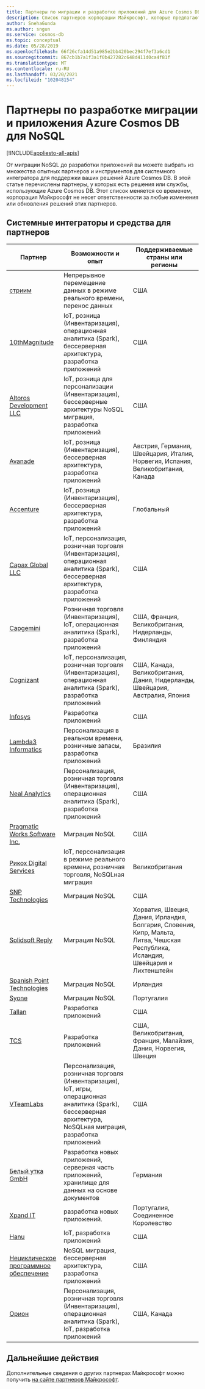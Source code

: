 ```yaml
---
title: Партнеры по миграции и разработке приложений для Azure Cosmos DB
description: Список партнеров корпорации Майкрософт, которые предлагают решения миграции, поддерживающие Azure Cosmos DB.
author: SnehaGunda
ms.author: sngun
ms.service: cosmos-db
ms.topic: conceptual
ms.date: 05/28/2019
ms.openlocfilehash: 66f26cfa14d51a985e2bb420bec294f7ef3a6cd1
ms.sourcegitcommit: 867cb1b7a1f3a1f0b427282c648d411d0ca4f81f
ms.translationtype: MT
ms.contentlocale: ru-RU
ms.lasthandoff: 03/20/2021
ms.locfileid: "102048154"
---
```

# <a name="azure-cosmos-db-nosql-migration-and-application-development-partners"></a>Партнеры по разработке миграции и приложения Azure Cosmos DB для NoSQL
[!INCLUDE[appliesto-all-apis](includes/appliesto-all-apis.md)]

От миграции NoSQL до разработки приложений вы можете выбрать из множества опытных партнеров и инструментов для системного интегратора для поддержки ваших решений Azure Cosmos DB. В этой статье перечислены партнеры, у которых есть решения или службы, использующие Azure Cosmos DB. Этот список меняется со временем, корпорация Майкрософт не несет ответственности за любые изменения или обновления решений этих партнеров.

## <a name="systems-integrator-and-tooling-partners"></a>Системные интеграторы и средства для партнеров

|**Партнер**  |**Возможности и опыт**  |**Поддерживаемые страны или регионы**  |
|---------|---------|---------|
|[стриим](https://www.striim.com/)    |  Непрерывное перемещение данных в режиме реального времени, перенос данных|   США   |
| [10thMagnitude](https://www.10thmagnitude.com/) | IoT, розница (Инвентаризация), операционная аналитика (Spark), бессерверная архитектура, разработка приложений | США |
|[Altoros Development LLC](https://www.altoros.com/)  |  IoT, розница для персонализации (Инвентаризация), бессерверные архитектуры NoSQL миграция, разработка приложений|   США |
|[Avanade](https://www.avanade.com/) | IoT, розница (Инвентаризация), бессерверная архитектура, разработка приложений | Австрия, Германия, Швейцария, Италия, Норвегия, Испания, Великобритания, Канада |
|[Accenture](https://www.accenture.com/) | IoT, розница (Инвентаризация), бессерверная архитектура, разработка приложений |Глобальный|
|[Capax Global LLC](https://www.capaxglobal.com/) | IoT, персонализация, розничная торговля (Инвентаризация), операционная аналитика (Spark), бессерверная архитектура, разработка приложений|    США     |  
| [Capgemini](https://www.capgemini.com/) | Розничная торговля (Инвентаризация), IoT, операционная аналитика (Spark), разработка приложений | США, Франция, Великобритания, Нидерланды, Финляндия  |
| [Cognizant](https://www.cognizant.com/) | IoT, персонализация, розничная торговля (Инвентаризация), операционная аналитика (Spark), разработка приложений |США, Канада, Великобритания, Дания, Нидерланды, Швейцария, Австралия, Япония |
|[Infosys](https://www.infosys.com/)     | Разработка приложений      |    США    |  
| [Lambda3 Informatics](https://www.lambda3.com.br/) | Персонализация в реальном времени, розничные запасы, разработка приложений | Бразилия|
|[Neal Analytics](https://www.nealanalytics.com/)    |     Персонализация, розничная торговля (Инвентаризация), операционная аналитика (Spark), разработка приложений  |    США     |  
|[Pragmatic Works Software Inc.](https://www.pragmaticworks.com/)    |   Миграция NoSQL      |   США      |
| [Рикох Digital Services](https://www.ricoh.com/) | IoT, персонализация в режиме реального времени, розничная торговля, NoSQLная миграция | Великобритания  |
|[SNP Technologies](https://www.snp.com/) | Миграция NoSQL| США |
| [Solidsoft Reply](https://www.reply.com/solidsoft-reply/) | Миграция NoSQL | Хорватия, Швеция, Дания, Ирландия, Болгария, Словения, Кипр, Мальта, Литва, Чешская Республика, Исландия, Швейцария и Лихтенштейн|
| [Spanish Point Technologies](https://www.spanishpoint.ie/) | Миграция NoSQL| Ирландия|
| [Syone](https://www.syone.com/) | Миграция NoSQL| Португалия|
|[Tallan](https://www.tallan.com/)    |  Разработка приложений      |    США     |
| [TCS](https://www.tcs.com/) | Разработка приложений | США, Великобритания, Франция, Малайзия, Дания, Норвегия, Швеция|
|[VTeamLabs](https://www.vteamlabs.com/)    | Персонализация, розничная торговля (Инвентаризация), IoT, игры, операционная аналитика (Spark), бессерверная архитектура, NoSQLная миграция, разработка приложений       |  США      |  
| [Белый утка GmbH](https://whiteducksoftware.com/) |Разработка новых приложений, серверная часть приложений, хранилище для данных на основе документов| Германия |
| [Xpand IT](https://www.xpand-it.com/) | разработка новых приложений. | Португалия, Соединенное Королевство|
| [Hanu](https://hanu.com/) | IoT, разработка приложений | США|
| [Нециклическое программное обеспечение](https://www.incyclesoftware.com/) | NoSQL миграция, бессерверная архитектура, разработка приложений| США|
| [Орион](https://www.orioninc.com/) | Персонализация, розничная торговля (Инвентаризация), операционная аналитика (Spark), IoT, разработка приложений| США, Канада|

## <a name="next-steps"></a>Дальнейшие действия

Дополнительные сведения о других партнерах Майкрософт можно получить [на сайте партнеров Майкрософт](https://partner.microsoft.com/).

<!--Image references-->
[2]: ./media/partners-migration-cosmosdb/striim_logo.png
[3]: ./media/partners-migration-cosmosdb/altoros_logo.png
[4]: ./media/partners-migration-cosmosdb/attunix_logo.png
[6]: ./media/partners-migration-cosmosdb/capaxglobal_logo.png
[7]: ./media/partners-migration-cosmosdb/coeo_logo.png
[8]: ./media/partners-migration-cosmosdb/infosys_logo.png
[9]: ./media/partners-migration-cosmosdb/nealanalytics_logo.png
[10]: ./media/partners-migration-cosmosdb/pragmaticworks_logo.png
[11]: ./media/partners-migration-cosmosdb/tallan_logo.png
[12]: ./media/partners-migration-cosmosdb/vteamlabs_logo.png
[13]: ./media/partners-migration-cosmosdb/10thmagnitude_logo.png
[14]: ./media/partners-migration-cosmosdb/capgemini_logo.png
[15]: ./media/partners-migration-cosmosdb/cognizant_logo.png
[16]: ./media/partners-migration-cosmosdb/laglash_logo.png
[17]: ./media/partners-migration-cosmosdb/lambda3_logo.png
[18]: ./media/partners-migration-cosmosdb/ricoh_logo.png
[19]: ./media/partners-migration-cosmosdb/snp_technologies_logo.png
[20]: ./media/partners-migration-cosmosdb/solidsoft_reply_logo.png
[21]: ./media/partners-migration-cosmosdb/spanish_point_logo.png
[22]: ./media/partners-migration-cosmosdb/syone_logo.png
[23]: ./media/partners-migration-cosmosdb/tcs_logo.png
[24]: ./media/partners-migration-cosmosdb/whiteduck_logo.png
[25]: ./media/partners-migration-cosmosdb/xpandit_logo.png
[26]: ./media/partners-migration-cosmosdb/avanade_logo.png
